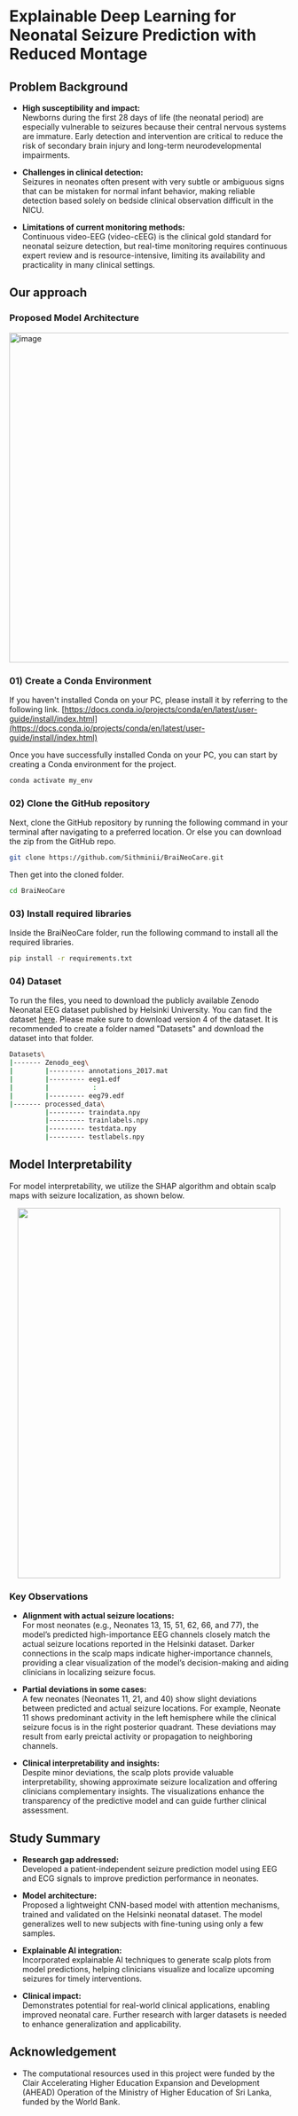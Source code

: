 # Explainable Deep Learning for Neonatal Seizure Prediction with Reduced Montage

## Problem Background

- **High susceptibility and impact:**  
  Newborns during the first 28 days of life (the neonatal period) are especially vulnerable to seizures because their central nervous systems are immature. Early detection and intervention are critical to reduce the risk of secondary brain injury and long-term neurodevelopmental impairments.

- **Challenges in clinical detection:**  
  Seizures in neonates often present with very subtle or ambiguous signs that can be mistaken for normal infant behavior, making reliable detection based solely on bedside clinical observation difficult in the NICU.

- **Limitations of current monitoring methods:**  
  Continuous video-EEG (video-cEEG) is the clinical gold standard for neonatal seizure detection, but real-time monitoring requires continuous expert review and is resource-intensive, limiting its availability and practicality in many clinical settings.

## Our approach

### Proposed Model Architecture

<img width="1326" height="595" alt="image" src="https://github.com/user-attachments/assets/5c254abf-7025-4cf3-8b90-6011cf789948" />

### 01) Create a Conda Environment

If you haven't installed Conda on your PC, please install it by referring to the following link.
[https://docs.conda.io/projects/conda/en/latest/user-guide/install/index.html](https://docs.conda.io/projects/conda/en/latest/user-guide/install/index.html)

Once you have successfully installed Conda on your PC, you can start by creating a Conda environment for the project.
```bash
conda activate my_env
```

### 02) Clone the GitHub repository

Next, clone the GitHub repository by running the following command in your terminal after navigating to a preferred location. Or else you can download the zip from the GitHub repo.

```bash
git clone https://github.com/Sithminii/BraiNeoCare.git
```
Then get into the cloned folder.
```bash
cd BraiNeoCare
```

### 03) Install required libraries
Inside the BraiNeoCare folder, run the following command to install all the required libraries.
```bash
pip install -r requirements.txt
```
### 04) Dataset
To run the files, you need to download the publicly available Zenodo Neonatal EEG dataset published by Helsinki University. You can find the dataset [here](https://zenodo.org/records/4940267). Please make sure to download version 4 of the dataset. It is recommended to create a folder named "Datasets" and download the dataset into that folder.

``` bash
Datasets\
|------- Zenodo_eeg\
|        |--------- annotations_2017.mat
|        |--------- eeg1.edf
|        |           :
|        |--------- eeg79.edf
|------- processed_data\
         |--------- traindata.npy
         |--------- trainlabels.npy
         |--------- testdata.npy
         |--------- testlabels.npy
```


## Model Interpretability

For model interpretability, we utilize the SHAP algorithm and obtain scalp maps with seizure localization, as shown below.

<p align="center">
  <img src="https://github.com/user-attachments/assets/28d66f9e-11ae-404e-90d0-25404f95f932" width="474" height="668" />
</p>

### Key Observations

- **Alignment with actual seizure locations:**  
  For most neonates (e.g., Neonates 13, 15, 51, 62, 66, and 77), the model’s predicted high-importance EEG channels closely match the actual seizure locations reported in the Helsinki dataset. Darker connections in the scalp maps indicate higher-importance channels, providing a clear visualization of the model’s decision-making and aiding clinicians in localizing seizure focus.

- **Partial deviations in some cases:**  
  A few neonates (Neonates 11, 21, and 40) show slight deviations between predicted and actual seizure locations. For example, Neonate 11 shows predominant activity in the left hemisphere while the clinical seizure focus is in the right posterior quadrant. These deviations may result from early preictal activity or propagation to neighboring channels.

- **Clinical interpretability and insights:**  
  Despite minor deviations, the scalp plots provide valuable interpretability, showing approximate seizure localization and offering clinicians complementary insights. The visualizations enhance the transparency of the predictive model and can guide further clinical assessment.

## Study Summary

- **Research gap addressed:**  
  Developed a patient-independent seizure prediction model using EEG and ECG signals to improve prediction performance in neonates.

- **Model architecture:**  
  Proposed a lightweight CNN-based model with attention mechanisms, trained and validated on the Helsinki neonatal dataset. The model generalizes well to new subjects with fine-tuning using only a few samples.

- **Explainable AI integration:**  
  Incorporated explainable AI techniques to generate scalp plots from model predictions, helping clinicians visualize and localize upcoming seizures for timely interventions.

- **Clinical impact:**  
  Demonstrates potential for real-world clinical applications, enabling improved neonatal care. Further research with larger datasets is needed to enhance generalization and applicability.

## Acknowledgement

- The computational resources used in this project were funded by the Clair Accelerating Higher Education Expansion and Development (AHEAD) Operation of the Ministry of Higher Education of Sri Lanka, funded by the World Bank.




